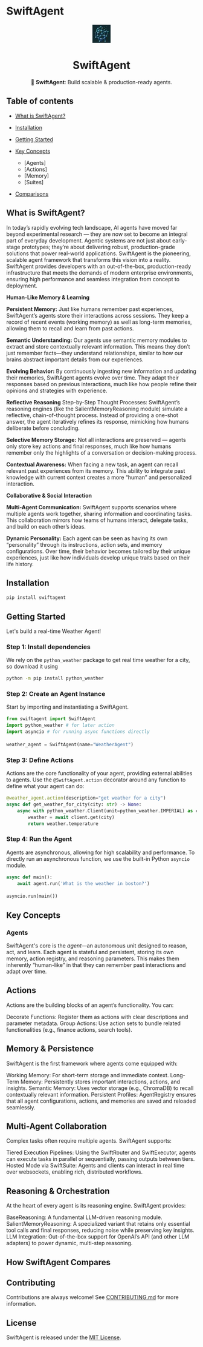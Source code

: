 # SwiftAgent

<div align="center">

![Logo of Openminder AI](./docs/openminder_logo.jpeg)

# **SwiftAgent**

🦅 **SwiftAgent**: Build scalable & production-ready agents.

<h3>

</div>

## Table of contents

- [What is SwiftAgent?](#what-is-swiftagent)

- [Installation](#installation)
- [Getting Started](#getting-started)
- [Key Concepts](#key-concepts)
  - [Agents]
  - [Actions]
  - [Memory]
  - [Suites]
- [Comparisons](#comparisons)



## What is SwiftAgent?
In today’s rapidly evolving tech landscape, AI agents have moved far beyond experimental research — they are now set to become an integral part of everyday development. Agentic systems are not just about early-stage prototypes; they’re about delivering robust, production-grade solutions that power real-world applications. SwiftAgent is the pioneering, scalable agent framework that transforms this vision into a reality. SwiftAgent provides developers with an out-of-the-box, production-ready infrastructure that meets the demands of modern enterprise environments, ensuring high performance and seamless integration from concept to deployment.

**Human-Like Memory & Learning**

**Persistent Memory:**
Just like humans remember past experiences, SwiftAgent’s agents store their interactions across sessions. They keep a record of recent events (working memory) as well as long-term memories, allowing them to recall and learn from past actions.

**Semantic Understanding:**
Our agents use semantic memory modules to extract and store contextually relevant information. This means they don’t just remember facts—they understand relationships, similar to how our brains abstract important details from our experiences.

**Evolving Behavior:**
By continuously ingesting new information and updating their memories, SwiftAgent agents evolve over time. They adapt their responses based on previous interactions, much like how people refine their opinions and strategies with experience.

**Reflective Reasoning**
Step-by-Step Thought Processes:
SwiftAgent’s reasoning engines (like the SalientMemoryReasoning module) simulate a reflective, chain-of-thought process. Instead of providing a one-shot answer, the agent iteratively refines its response, mimicking how humans deliberate before concluding.

**Selective Memory Storage:**
Not all interactions are preserved — agents only store key actions and final responses, much like how humans remember only the highlights of a conversation or decision-making process.

**Contextual Awareness:**
When facing a new task, an agent can recall relevant past experiences from its memory. This ability to integrate past knowledge with current context creates a more “human” and personalized interaction.

**Collaborative & Social Interaction**

**Multi-Agent Communication:**
SwiftAgent supports scenarios where multiple agents work together, sharing information and coordinating tasks. This collaboration mirrors how teams of humans interact, delegate tasks, and build on each other’s ideas.

**Dynamic Personality:**
Each agent can be seen as having its own “personality” through its instructions, action sets, and memory configurations. Over time, their behavior becomes tailored by their unique experiences, just like how individuals develop unique traits based on their life history.

## Installation

```bash
pip install swiftagent
```

## Getting Started

Let's build a real-time Weather Agent!

### Step 1: Install dependencies

We rely on the `python_weather` package to get real time weather for a city, so download it using

```bash
python -m pip install python_weather
```

### Step 2: Create an Agent Instance

Start by importing and instantiating a SwiftAgent.

```python
from swiftagent import SwiftAgent
import python_weather # for later action
import asyncio # for running async functions directly

weather_agent = SwiftAgent(name="WeatherAgent")
```

### Step 3: Define Actions

Actions are the core functionality of your agent, providing external abilities to agents. Use the `@SwiftAgent.action` decorator around any function to define what your agent can do:

```python
@weather_agent.action(description="get weather for a city")
async def get_weather_for_city(city: str) -> None:
    async with python_weather.Client(unit=python_weather.IMPERIAL) as client:
        weather = await client.get(city)
        return weather.temperature
```

### Step 4: Run the Agent

Agents are asynchronous, allowing for high scalability and performance. To directly run an asynchronous function, we use the built-in Python `asyncio` module.

```python
async def main():
    await agent.run('What is the weather in boston?')

asyncio.run(main())
```

## Key Concepts

### Agents

SwiftAgent's core is the *agent*—an autonomous unit designed to reason, act, and learn. Each agent is stateful and persistent, storing its own memory, action registry, and reasoning parameters. This makes them inherently “human-like” in that they can remember past interactions and adapt over time.

## Actions
Actions are the building blocks of an agent’s functionality. You can:

Decorate Functions: Register them as actions with clear descriptions and parameter metadata.
Group Actions: Use action sets to bundle related functionalities (e.g., finance actions, search tools).

## Memory & Persistence
SwiftAgent is the first framework where agents come equipped with:

Working Memory: For short-term storage and immediate context.
Long-Term Memory: Persistently stores important interactions, actions, and insights.
Semantic Memory: Uses vector storage (e.g., ChromaDB) to recall contextually relevant information.
Persistent Profiles: AgentRegistry ensures that all agent configurations, actions, and memories are saved and reloaded seamlessly.

## Multi-Agent Collaboration
Complex tasks often require multiple agents. SwiftAgent supports:

Tiered Execution Pipelines: Using the SwiftRouter and SwiftExecutor, agents can execute tasks in parallel or sequentially, passing outputs between tiers.
Hosted Mode via SwiftSuite: Agents and clients can interact in real time over websockets, enabling rich, distributed workflows.

## Reasoning & Orchestration
At the heart of every agent is its reasoning engine. SwiftAgent provides:

BaseReasoning: A fundamental LLM-driven reasoning module.
SalientMemoryReasoning: A specialized variant that retains only essential tool calls and final responses, reducing noise while preserving key insights.
LLM Integration: Out-of-the-box support for OpenAI’s API (and other LLM adapters) to power dynamic, multi-step reasoning.


## How SwiftAgent Compares



## Contributing

Contributions are always welcome! See [CONTRIBUTING.md](./CONTRIBUTING.md) for more information.

## License

SwiftAgent is released under the [MIT License](./LICENSE).

